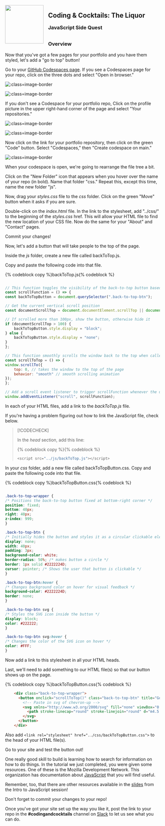 <div>
    <img src="images/logo.png" style="float: left; margin: 0px 15px 15px 0px; height:125px;">
    <h2 style="display:inline-block;margin-top:1em;">Coding &amp; Cocktails: The Liquor</h2>
    <h3 style="margin-top:0;margin-bottom:2em;">JavaScript Side Quest</h3>
</div>

### Overview

Now that you've got a few pages for your portfolio and you have them styled, let's add a "go to top" button!

Go to your [GitHub Codespaces page](https://github.com/codespaces). If you see a Codespaces page for your repo, click on the three dots and select "Open in browser."

![](./images/codespaces_portfolio_page.png ":class=image-border")

![](./images/open_in_browser.png ":class=image-border")

If you don't see a Codespace for your portfolio repo, Click on the profile picture in the upper right-hand corner of the page and select "Your repositories."

![](./images/github_profile.png ":class=image-border")

![](./images/profile_menu.png ":class=image-border")

Now click on the link for your portfolio repository, then click on the green "Code" button. Select "Codespaces," then "Create codespace on main."

![](./images/create_codespace.png ":class=image-border")

When your codespace is open, we're going to rearrange the file tree a bit.

Click on the "New Folder" icon that appears when you hover over the name of your repo (in bold). Name that folder "css."  Repeat this, except this time, name the new folder "js".

Now, drag your _styles.css_ file to the _css_ folder. Click on the green "Move" button when it asks if you are sure.

Double-click on the _index.html_ file. In the link to the stylesheet, add "../css/" to the beginning of the _styles.css_ href. This will allow your HTML file to find the new location of your CSS file. Now do the same for your "About" and "Contact" pages.

Commit your changes!

Now, let's add a button that will take people to the top of the page.

Inside the _js_ folder, create a new file called backToTop.js.

Copy and paste the following code into that file.

{% codeblock copy %}backToTop.js{% codeblock %}

```js

// This function toggles the visibility of the back-to-top button based on scroll position
const scrollFunction = () => {
const backToTopButton = document.querySelector(".back-to-top-btn");

// Get the current vertical scroll position
const documentScrollTop = document.documentElement.scrollTop || document.body.scrollTop;

// If scrolled more than 100px, show the button, otherwise hide it
if (documentScrollTop > 100) {
    backToTopButton.style.display = "block";
} else {
    backToTopButton.style.display = "none";
}
};

// This function smoothly scrolls the window back to the top when called
const scrollToTop = () => {
window.scrollTo({
    top: 0, // takes the window to the top of the page
    behavior: "smooth" // smooth scrolling animation
});
};

// Add a scroll event listener to trigger scrollFunction whenever the user scrolls
window.addEventListener("scroll", scrollFunction);
```

In each of your HTML files, add a link to the _backToTop.js_ file.

If you're having a problem figuring out how to link the JavaScript file, check below.

> [!CODECHECK]
>
> In the _head_ section, add this line:
>
> {% codeblock copy %}{% codeblock %}
> ```js
> <script src="../js/backToTop.js"></script>
>```

In your _css_ folder, add a new file called backToTopButton.css. Copy and paste the following code into that file.

{% codeblock copy %}backToTopButton.css{% codeblock %}

```css

.back-to-top-wrapper {
/* Positions the back-to-top button fixed at bottom-right corner */
position: fixed;
bottom: 40px;
right: 40px;
z-index: 999;
}

.back-to-top-btn {
/* Initially hides the button and styles it as a circular clickable element */
display: none;
width: 40px;
padding: 3px;
background-color: white;
border-radius: 50%; /* makes button a circle */
border: 1px solid #2222224D;
cursor: pointer; /* Shows the user that button is clickable */
}

.back-to-top-btn:hover {
/* Changes background color on hover for visual feedback */
background-color: #2222224D;
border: none;
}

.back-to-top-btn svg {
/* Styles the SVG icon inside the button */
display: block;
color: #222222;
}

.back-to-top-btn svg:hover {
/* Changes the color of the SVG icon on hover */
color: #FFF;
}
```

Now add a link to this stylesheet in all your HTML heads.

Last, we'll need to add something to our HTML file(s) so that our button shows up on the page.

{% codeblock copy %}backToTopButton.css{% codeblock %}

```html
    <div class="back-to-top-wrapper">
      <button onclick="scrollToTop()" class="back-to-top-btn" title="Go to top">
        <!-- Paste in svg of chevron-up -->
        <svg xmlns="http://www.w3.org/2000/svg" fill="none" viewBox="0 0 24 24" stroke-width="1.5" stroke="currentColor" class="size-6">
          <path stroke-linecap="round" stroke-linejoin="round" d="m4.5 15.75 7.5-7.5 7.5 7.5" />
        </svg>
      </button>
    </div>

```
Also add ```<link rel="stylesheet" href="../css/backToTopButton.css">``` to the head of your HTML file(s).

Go to your site and test the button out!

One really good skill to build is learning how to search for information on how to do things. In the tutorial we just completed, you were given some resources. One of these is the Mozilla Development Network. This organization has documentation about [JavaScript](https://developer.mozilla.org/en-US/docs/Web/JavaScript) that you will find useful.

Remember, too, that there are other resources available in the [slides](https://kansascitywomenintechnology.github.io/CodingCocktailsSlideTemplate/03-liquor/javascript.html#/) from the Intro to JavaScript session!

Don't forget to commit your changes to your repo!

Once you've got your site set up the way you like it, post the link to your repo in the  **#codingandcocktails** channel on [Slack](http://kcwit.slack.com/) to let us see what you can do.